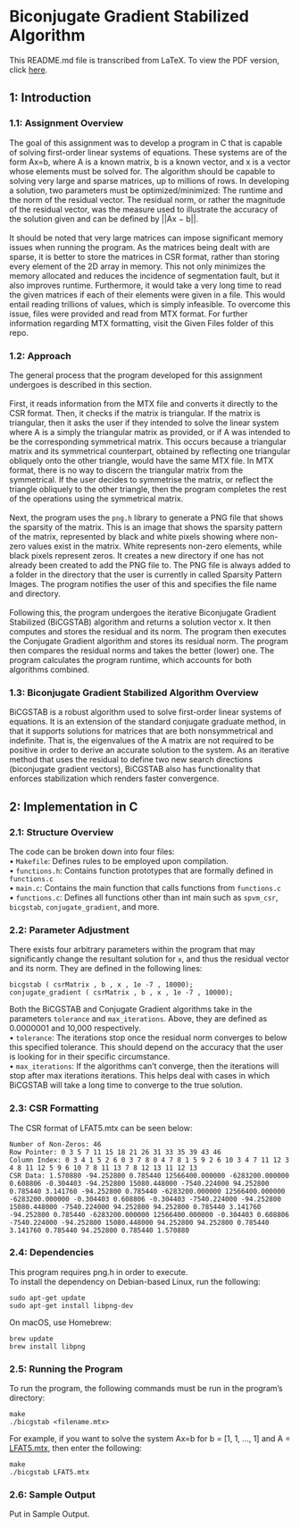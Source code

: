 # Biconjugate Gradient Stabilized Algorithm
This README.md file is transcribed from LaTeX. To view the PDF version, click [here](https://github.com/andrewderango/Biconjugate-Gradient-Stabilized-Algorithm/blob/main/README.pdf).

## 1: Introduction

### 1.1: Assignment Overview
The goal of this assignment was to develop a program in C that is capable of solving first-order
linear systems of equations. These systems are of the form Ax=b, where A is a known matrix, b
is a known vector, and x is a vector whose elements must be solved for. The algorithm should be
capable to solving very large and sparse matrices, up to millions of rows. In developing a solution,
two parameters must be optimized/minimized: The runtime and the norm of the residual vector.
The residual norm, or rather the magnitude of the residual vector, was the measure used to
illustrate the accuracy of the solution given and can be defined by ||Ax − b||.\
\
It should be noted that very large matrices can impose significant memory issues when running
the program. As the matrices being dealt with are sparse, it is better to store the matrices in CSR
format, rather than storing every element of the 2D array in memory. This not only minimizes the
memory allocated and reduces the incidence of segmentation fault, but it also improves runtime.
Furthermore, it would take a very long time to read the given matrices if each of their elements
were given in a file. This would entail reading trillions of values, which is simply infeasible. To
overcome this issue, files were provided and read from MTX format. For further information
regarding MTX formatting, visit the Given Files folder of this repo.

### 1.2: Approach
The general process that the program developed for this assignment undergoes is described in this
section.\
\
First, it reads information from the MTX file and converts it directly to the CSR format.
Then, it checks if the matrix is triangular. If the matrix is triangular, then it asks the user if they
intended to solve the linear system where A is a simply the triangular matrix as provided, or if
A was intended to be the corresponding symmetrical matrix. This occurs because a triangular
matrix and its symmetrical counterpart, obtained by reflecting one triangular obliquely onto the
other triangle, would have the same MTX file. In MTX format, there is no way to discern the 
triangular matrix from the symmetrical. If the user decides to symmetrise the matrix, or reflect
the triangle obliquely to the other triangle, then the program completes the rest of the operations
using the symmetrical matrix.\
\
Next, the program uses the ```png.h``` library to generate a PNG file that shows the sparsity of
the matrix. This is an image that shows the sparsity pattern of the matrix, represented by black
and white pixels showing where non-zero values exist in the matrix. White represents non-zero
elements, while black pixels represent zeros. It creates a new directory if one has not already been
created to add the PNG file to. The PNG file is always added to a folder in the directory that
the user is currently in called Sparsity Pattern Images. The program notifies the user of this and
specifies the file name and directory.\
\
Following this, the program undergoes the iterative Biconjugate Gradient Stabilized (BiCGSTAB)
algorithm and returns a solution vector x. It then computes and stores the residual and its norm.
The program then executes the Conjugate Gradient algorithm and stores its residual norm. The
program then compares the residual norms and takes the better (lower) one. The program calculates the program runtime, which accounts for both algorithms combined.

### 1.3: Biconjugate Gradient Stabilized Algorithm Overview
BiCGSTAB is a robust algorithm used to solve first-order linear systems of equations. It is an
extension of the standard conjugate graduate method, in that it supports solutions for matrices
that are both nonsymmetrical and indefinite. That is, the eigenvalues of the A matrix are not
required to be positive in order to derive an accurate solution to the system. As an iterative
method that uses the residual to define two new search directions (biconjugate gradient vectors),
BiCGSTAB also has functionality that enforces stabilization which renders faster convergence.

## 2: Implementation in C

### 2.1: Structure Overview
The code can be broken down into four files:\
• ```Makefile```: Defines rules to be employed upon compilation.\
• ```functions.h```: Contains function prototypes that are formally defined in ```functions.c```\
• ```main.c```: Contains the main function that calls functions from ```functions.c```\
• ```functions.c```: Defines all functions other than int main such as ```spvm_csr```, ```bicgstab```,
```conjugate_gradient```, and more.

### 2.2: Parameter Adjustment
There exists four arbitrary parameters within the program that may significantly change the resultant solution for ```x```, and thus the residual vector and its norm. They are defined in the following
lines:
```
bicgstab ( csrMatrix , b , x , 1e -7 , 10000);
conjugate_gradient ( csrMatrix , b , x , 1e -7 , 10000);
```
Both the BiCGSTAB and Conjugate Gradient algorithms take in the parameters ```tolerance``` and
```max_iterations```. Above, they are defined as 0.0000001 and 10,000 respectively.\
• ```tolerance```: The iterations stop once the residual norm converges to below this specified
tolerance. This should depend on the accuracy that the user is looking for in their specific
circumstance.\
• ```max_iterations```: If the algorithms can’t converge, then the iterations will stop after max iterations
iterations. This helps deal with cases in which BiCGSTAB will take a long time to converge
to the true solution.

### 2.3: CSR Formatting
The CSR format of LFAT5.mtx can be seen below:
```
Number of Non-Zeros: 46
Row Pointer: 0 3 5 7 11 15 18 21 26 31 33 35 39 43 46
Column Index: 0 3 4 1 5 2 6 0 3 7 8 0 4 7 8 1 5 9 2 6 10 3 4 7 11 12 3 4 8 11 12 5 9 6 10 7 8 11 13 7 8 12 13 11 12 13
CSR Data: 1.570880 -94.252800 0.785440 12566400.000000 -6283200.000000 0.608806 -0.304403 -94.252800 15080.448000 -7540.224000 94.252800 0.785440 3.141760 -94.252800 0.785440 -6283200.000000 12566400.000000 -6283200.000000 -0.304403 0.608806 -0.304403 -7540.224000 -94.252800 15080.448000 -7540.224000 94.252800 94.252800 0.785440 3.141760 -94.252800 0.785440 -6283200.000000 12566400.000000 -0.304403 0.608806 -7540.224000 -94.252800 15080.448000 94.252800 94.252800 0.785440 3.141760 0.785440 94.252800 0.785440 1.570880
```

### 2.4: Dependencies
This program requires png.h in order to execute.
\
To install the dependency on Debian-based Linux, run the following:
```
sudo apt-get update
sudo apt-get install libpng-dev
```
On macOS, use Homebrew:
```
brew update
brew install libpng
```

### 2.5: Running the Program
To run the program, the following commands must be run in the program’s directory:
```
make
./bicgstab <filename.mtx>
```
For example, if you want to solve the system Ax=b for b = [1, 1, ..., 1] and A = [LFAT5.mtx](https://github.com/andrewderango/Biconjugate-Gradient-Stabilized-Algorithm/blob/main/Matrices/LFAT5.mtx), then enter the following:
```
make
./bicgstab LFAT5.mtx
```

### 2.6: Sample Output
Put in Sample Output.
